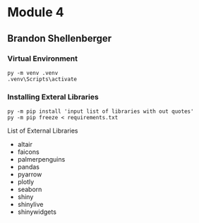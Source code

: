 # Module 4
## Brandon Shellenberger

### Virtual Environment
```shell
py -m venv .venv
.venv\Scripts\activate
```

### Installing Exteral Libraries
```shell
py -m pip install 'input list of libraries with out quotes'
py -m pip freeze < requirements.txt
```
List of External Libraries<br>
-  altair
-  faicons
-  palmerpenguins
-  pandas
-  pyarrow
-  plotly
-  seaborn
-  shiny
-  shinylive
-  shinywidgets
